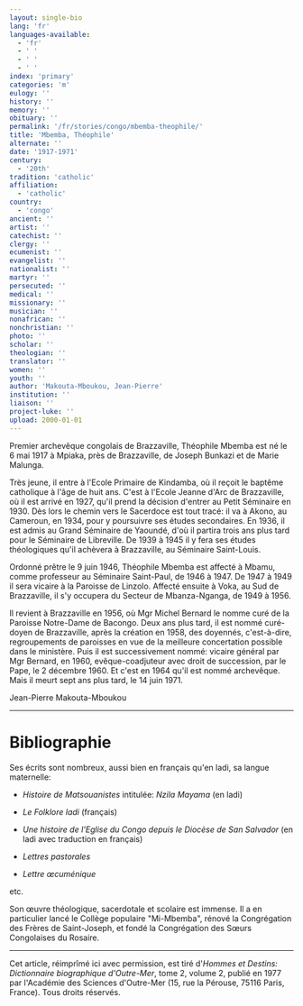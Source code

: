 ```yaml
---
layout: single-bio
lang: 'fr'
languages-available:
  - 'fr'
  - ' '
  - ' '
  - ' '
index: 'primary'
categories: 'm'
eulogy: ''
history: ''
memory: ''
obituary: ''
permalink: '/fr/stories/congo/mbemba-theophile/'
title: 'Mbemba, Théophile'
alternate: ''
date: '1917-1971'
century:
  - '20th'
tradition: 'catholic'
affiliation:
  - 'catholic'
country:
  - 'congo'
ancient: ''
artist: ''
catechist: ''
clergy: ''
ecumenist: ''
evangelist: ''
nationalist: ''
martyr: ''
persecuted: ''
medical: ''
missionary: ''
musician: ''
nonafrican: ''
nonchristian: ''
photo: ''
scholar: ''
theologian: ''
translator: ''
women: ''
youth: ''
author: 'Makouta-Mboukou, Jean-Pierre'
institution: ''
liaison: ''
project-luke: ''
upload: 2000-01-01
---
```



Premier archevêque congolais de Brazzaville, Théophile Mbemba est né le 6 mai 1917 à Mpiaka, près de Brazzaville, de Joseph Bunkazi et de Marie Malunga.

Très jeune, il entre à l'Ecole Primaire de Kindamba, où il reçoit le baptême catholique à l'âge de huit ans. C'est à l'Ecole Jeanne d'Arc de Brazzaville, où il est arrivé en 1927, qu'il prend la décision d'entrer au Petit Séminaire en 1930. Dès lors le chemin vers le Sacerdoce est tout tracé: il va à Akono, au Cameroun, en 1934, pour y poursuivre ses études secondaires. En 1936, il est admis au Grand Séminaire de Yaoundé, d'où il partira trois ans plus tard pour le Séminaire de Libreville. De 1939 à 1945 il y fera ses études théologiques qu'il achèvera à Brazzaville, au Séminaire Saint-Louis.

Ordonné prêtre le 9 juin 1946, Théophile Mbemba est affecté à Mbamu, comme professeur au Séminaire Saint-Paul, de 1946 à 1947. De 1947 à 1949 il sera vicaire à la Paroisse de Linzolo. Affecté ensuite à Voka, au Sud de Brazzaville, il s'y occupera du Secteur de Mbanza-Nganga, de 1949 à 1956.

Il revient à Brazzaville en 1956, où Mgr Michel Bernard le nomme curé de la Paroisse Notre-Dame de Bacongo. Deux ans plus tard, il est nommé curé-doyen de Brazzaville, après la création en 1958, des doyennés, c'est-à-dire, regroupements de paroisses en vue de la meilleure concertation possible dans le ministère. Puis il est successivement nommé: vicaire général par Mgr Bernard, en 1960, evêque-coadjuteur avec droit de succession, par le Pape, le 2 décembre 1960. Et c'est en 1964 qu'il est nommé archevêque. Mais il meurt sept ans plus tard, le 14 juin 1971.

Jean-Pierre Makouta-Mboukou

---

# Bibliographie

Ses écrits sont nombreux, aussi bien en français qu'en ladi, sa langue
maternelle:

- *Histoire de Matsouanistes* intitulée: *Nzila Mayama* (en ladi)

- *Le Folklore ladi* (français)

- *Une histoire de l'Eglise du Congo depuis le Diocèse de San Salvador* (en ladi avec traduction en français)

- *Lettres pastorales*

- *Lettre œcuménique*

etc.

Son œuvre théologique, sacerdotale et scolaire est immense. Il a en particulier lancé le Collège populaire "Mi-Mbemba", rénové la Congrégation des Frères de Saint-Joseph, et fondé la Congrégation des Sœurs Congolaises du Rosaire.

---

Cet article, réimprîmé ici avec permission, est tiré d'*Hommes et Destins: Dictionnaire biographique d'Outre-Mer*, tome 2, volume 2, publié en 1977 par l'Académie des Sciences d'Outre-Mer (15, rue la Pérouse, 75116 Paris, France). Tous droits réservés.